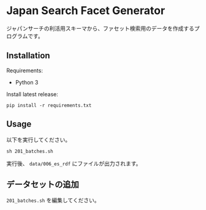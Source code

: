 # Japan Search Facet Generator

ジャパンサーチの利活用スキーマから、ファセット検索用のデータを作成するプログラムです。

## Installation

Requirements:

- Python 3

Install latest release:

```
pip install -r requirements.txt
```

## Usage

以下を実行してください。

```
sh 201_batches.sh
```

実行後、 `data/006_es_rdf` にファイルが出力されます。

## データセットの追加

`201_batches.sh` を編集してください。
